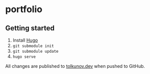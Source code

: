 # portfolio

## Getting started

1. Install [Hugo](https://gohugo.io/)
2. `git submodule init`
3. `git submodule update`
4. `hugo serve`

All changes are published to [tolkunov.dev](https://tolkunov.dev) when pushed to GitHub.
